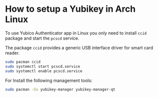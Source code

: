 # How to setup a Yubikey in Arch Linux

To use Yubico Authenticator app in Linux you only need to install `ccid` package
and start the `pcscd` service.

The package `ccid` provides a generic USB interface driver for smart card reader.

```sh
sudo pacman ccid
sudo systemctl start pcscd.service
sudo systemctl enable pcscd.service
```

For 
Install the following management tools:

```bash
sudo pacman -Ss yubikey-manager yubikey-manager-qt
```
